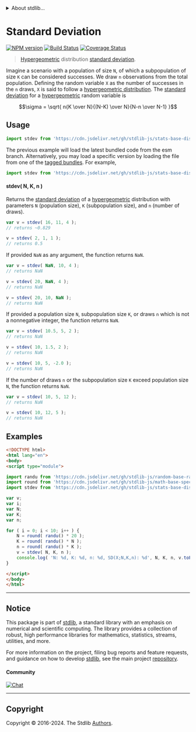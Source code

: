 <!--

@license Apache-2.0

Copyright (c) 2018 The Stdlib Authors.

Licensed under the Apache License, Version 2.0 (the "License");
you may not use this file except in compliance with the License.
You may obtain a copy of the License at

   http://www.apache.org/licenses/LICENSE-2.0

Unless required by applicable law or agreed to in writing, software
distributed under the License is distributed on an "AS IS" BASIS,
WITHOUT WARRANTIES OR CONDITIONS OF ANY KIND, either express or implied.
See the License for the specific language governing permissions and
limitations under the License.

-->


<details>
  <summary>
    About stdlib...
  </summary>
  <p>We believe in a future in which the web is a preferred environment for numerical computation. To help realize this future, we've built stdlib. stdlib is a standard library, with an emphasis on numerical and scientific computation, written in JavaScript (and C) for execution in browsers and in Node.js.</p>
  <p>The library is fully decomposable, being architected in such a way that you can swap out and mix and match APIs and functionality to cater to your exact preferences and use cases.</p>
  <p>When you use stdlib, you can be absolutely certain that you are using the most thorough, rigorous, well-written, studied, documented, tested, measured, and high-quality code out there.</p>
  <p>To join us in bringing numerical computing to the web, get started by checking us out on <a href="https://github.com/stdlib-js/stdlib">GitHub</a>, and please consider <a href="https://opencollective.com/stdlib">financially supporting stdlib</a>. We greatly appreciate your continued support!</p>
</details>

# Standard Deviation

[![NPM version][npm-image]][npm-url] [![Build Status][test-image]][test-url] [![Coverage Status][coverage-image]][coverage-url] <!-- [![dependencies][dependencies-image]][dependencies-url] -->

> [Hypergeometric][hypergeometric-distribution] distribution [standard deviation][standard-deviation].

<!-- Section to include introductory text. Make sure to keep an empty line after the intro `section` element and another before the `/section` close. -->

<section class="intro">

Imagine a scenario with a population of size `N`, of which a subpopulation of size `K` can be considered successes. We draw `n` observations from the total population. Defining the random variable `X` as the number of successes in the `n` draws, `X` is said to follow a [hypergeometric distribution][hypergeometric-distribution]. The [standard deviation][standard-deviation] for a [hypergeometric][hypergeometric-distribution] random variable is

<!-- <equation class="equation" label="eq:hypergeometric_stdev" align="center" raw="\sigma = \sqrt{ n{K \over N}{(N-K) \over N}{N-n \over N-1} }" alt="Standard deviation for a hypergeometric distribution."> -->

```math
\sigma = \sqrt{ n{K \over N}{(N-K) \over N}{N-n \over N-1} }
```

<!-- <div class="equation" align="center" data-raw-text="\sigma = \sqrt{ n{K \over N}{(N-K) \over N}{N-n \over N-1} }" data-equation="eq:hypergeometric_stdev">
    <img src="https://cdn.jsdelivr.net/gh/stdlib-js/stdlib@51534079fef45e990850102147e8945fb023d1d0/lib/node_modules/@stdlib/stats/base/dists/hypergeometric/stdev/docs/img/equation_hypergeometric_stdev.svg" alt="Standard deviation for a hypergeometric distribution.">
    <br>
</div> -->

<!-- </equation> -->

</section>

<!-- /.intro -->

<!-- Package usage documentation. -->



<section class="usage">

## Usage

```javascript
import stdev from 'https://cdn.jsdelivr.net/gh/stdlib-js/stats-base-dists-hypergeometric-stdev@esm/index.mjs';
```
The previous example will load the latest bundled code from the esm branch. Alternatively, you may load a specific version by loading the file from one of the [tagged bundles](https://github.com/stdlib-js/stats-base-dists-hypergeometric-stdev/tags). For example,

```javascript
import stdev from 'https://cdn.jsdelivr.net/gh/stdlib-js/stats-base-dists-hypergeometric-stdev@v0.2.0-esm/index.mjs';
```

#### stdev( N, K, n )

Returns the [standard deviation][standard-deviation] of a [hypergeometric][hypergeometric-distribution] distribution with parameters `N` (population size), `K` (subpopulation size), and `n` (number of draws).

```javascript
var v = stdev( 16, 11, 4 );
// returns ~0.829

v = stdev( 2, 1, 1 );
// returns 0.5
```

If provided `NaN` as any argument, the function returns `NaN`.

```javascript
var v = stdev( NaN, 10, 4 );
// returns NaN

v = stdev( 20, NaN, 4 );
// returns NaN

v = stdev( 20, 10, NaN );
// returns NaN
```

If provided a population size `N`, subpopulation size `K`, or draws `n` which is not a nonnegative integer, the function returns `NaN`.

```javascript
var v = stdev( 10.5, 5, 2 );
// returns NaN

v = stdev( 10, 1.5, 2 );
// returns NaN

v = stdev( 10, 5, -2.0 );
// returns NaN
```

If the number of draws `n` or the subpopulation size `K` exceed population size `N`, the function returns `NaN`.

```javascript
var v = stdev( 10, 5, 12 );
// returns NaN

v = stdev( 10, 12, 5 );
// returns NaN
```

</section>

<!-- /.usage -->

<!-- Package usage notes. Make sure to keep an empty line after the `section` element and another before the `/section` close. -->

<section class="notes">

</section>

<!-- /.notes -->

<!-- Package usage examples. -->

<section class="examples">

## Examples

<!-- eslint no-undef: "error" -->

```html
<!DOCTYPE html>
<html lang="en">
<body>
<script type="module">

import randu from 'https://cdn.jsdelivr.net/gh/stdlib-js/random-base-randu@esm/index.mjs';
import round from 'https://cdn.jsdelivr.net/gh/stdlib-js/math-base-special-round@esm/index.mjs';
import stdev from 'https://cdn.jsdelivr.net/gh/stdlib-js/stats-base-dists-hypergeometric-stdev@esm/index.mjs';

var v;
var i;
var N;
var K;
var n;

for ( i = 0; i < 10; i++ ) {
    N = round( randu() * 20 );
    K = round( randu() * N );
    n = round( randu() * K );
    v = stdev( N, K, n );
    console.log( 'N: %d, K: %d, n: %d, SD(X;N,K,n): %d', N, K, n, v.toFixed( 4 ) );
}

</script>
</body>
</html>
```

</section>

<!-- /.examples -->

<!-- Section to include cited references. If references are included, add a horizontal rule *before* the section. Make sure to keep an empty line after the `section` element and another before the `/section` close. -->

<section class="references">

</section>

<!-- /.references -->

<!-- Section for related `stdlib` packages. Do not manually edit this section, as it is automatically populated. -->

<section class="related">

</section>

<!-- /.related -->

<!-- Section for all links. Make sure to keep an empty line after the `section` element and another before the `/section` close. -->


<section class="main-repo" >

* * *

## Notice

This package is part of [stdlib][stdlib], a standard library with an emphasis on numerical and scientific computing. The library provides a collection of robust, high performance libraries for mathematics, statistics, streams, utilities, and more.

For more information on the project, filing bug reports and feature requests, and guidance on how to develop [stdlib][stdlib], see the main project [repository][stdlib].

#### Community

[![Chat][chat-image]][chat-url]

---

## Copyright

Copyright &copy; 2016-2024. The Stdlib [Authors][stdlib-authors].

</section>

<!-- /.stdlib -->

<!-- Section for all links. Make sure to keep an empty line after the `section` element and another before the `/section` close. -->

<section class="links">

[npm-image]: http://img.shields.io/npm/v/@stdlib/stats-base-dists-hypergeometric-stdev.svg
[npm-url]: https://npmjs.org/package/@stdlib/stats-base-dists-hypergeometric-stdev

[test-image]: https://github.com/stdlib-js/stats-base-dists-hypergeometric-stdev/actions/workflows/test.yml/badge.svg?branch=v0.2.0
[test-url]: https://github.com/stdlib-js/stats-base-dists-hypergeometric-stdev/actions/workflows/test.yml?query=branch:v0.2.0

[coverage-image]: https://img.shields.io/codecov/c/github/stdlib-js/stats-base-dists-hypergeometric-stdev/main.svg
[coverage-url]: https://codecov.io/github/stdlib-js/stats-base-dists-hypergeometric-stdev?branch=v0.2.0

<!--

[dependencies-image]: https://img.shields.io/david/stdlib-js/stats-base-dists-hypergeometric-stdev.svg
[dependencies-url]: https://david-dm.org/stdlib-js/stats-base-dists-hypergeometric-stdev/main

-->

[chat-image]: https://img.shields.io/gitter/room/stdlib-js/stdlib.svg
[chat-url]: https://app.gitter.im/#/room/#stdlib-js_stdlib:gitter.im

[stdlib]: https://github.com/stdlib-js/stdlib

[stdlib-authors]: https://github.com/stdlib-js/stdlib/graphs/contributors

[umd]: https://github.com/umdjs/umd
[es-module]: https://developer.mozilla.org/en-US/docs/Web/JavaScript/Guide/Modules

[deno-url]: https://github.com/stdlib-js/stats-base-dists-hypergeometric-stdev/tree/deno
[deno-readme]: https://github.com/stdlib-js/stats-base-dists-hypergeometric-stdev/blob/deno/README.md
[umd-url]: https://github.com/stdlib-js/stats-base-dists-hypergeometric-stdev/tree/umd
[umd-readme]: https://github.com/stdlib-js/stats-base-dists-hypergeometric-stdev/blob/umd/README.md
[esm-url]: https://github.com/stdlib-js/stats-base-dists-hypergeometric-stdev/tree/esm
[esm-readme]: https://github.com/stdlib-js/stats-base-dists-hypergeometric-stdev/blob/esm/README.md
[branches-url]: https://github.com/stdlib-js/stats-base-dists-hypergeometric-stdev/blob/main/branches.md

[hypergeometric-distribution]: https://en.wikipedia.org/wiki/Hypergeometric_distribution

[standard-deviation]: https://en.wikipedia.org/wiki/Standard_deviation

</section>

<!-- /.links -->
